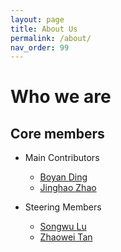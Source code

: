 ```yaml
---
layout: page
title: About Us
permalink: /about/
nav_order: 99
---
```


# Who we are

## Core members

- Main Contributors
  - [Boyan Ding](#)
  - [Jinghao Zhao](https://zhaojinghao.com/)

- Steering Members
  - [Songwu Lu](https://web.cs.ucla.edu/~slu)
  - [Zhaowei Tan](https://web.cs.ucla.edu/~tan)

